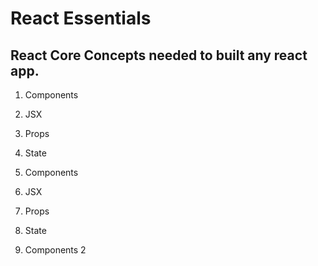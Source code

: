 # React Essentials

## React Core Concepts needed to built any react app.

1. Components 
2. JSX
3. Props
4. State

1. Components 
2. JSX
4. Props
3. State

1. Components 
2